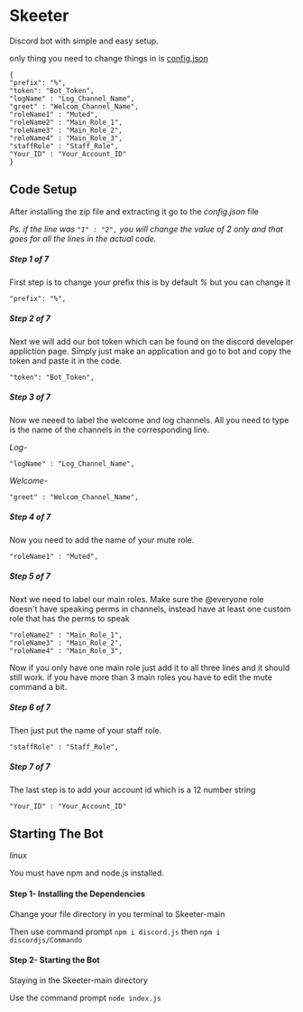 # Skeeter
Discord bot with simple and easy setup.

only thing you need to change things in is [config.json](https://github.com/TaterThot1/Skeeter/blob/main/config.json)

```
{
"prefix": "%",
"token": "Bot_Token",
"logName" : "Log_Channel_Name",
"greet" : "Welcom_Channel_Name",
"roleName1" : "Muted",
"roleName2" : "Main_Role_1",
"roleName3" : "Main_Role_2",
"roleName4" : "Main_Role_3",
"staffRole" : "Staff_Role",
"Your_ID" : "Your_Account_ID"
}
```

## Code Setup
After installing the zip file and extracting it go to the *config.json* file

*Ps. if the line was `"1" : "2",` you will change the value of 2 only and that goes for all the lines in the actual code.*
##### Step 1 of 7
First step is to change your prefix this is by default *%* but you can change it 

`"prefix": "%",`
##### Step 2 of 7
Next we will add our bot token which can be found on the discord developer appliction page. Simply just make an application and go to bot and copy the token and paste it in the code.

`"token": "Bot_Token",`
##### Step 3 of 7
Now we neeed to label the welcome and log channels. All you need to type is the name of the channels in the corresponding line.

*Log-*

`"logName" : "Log_Channel_Name",`

*Welcome-*

`"greet" : "Welcom_Channel_Name",`
##### Step 4 of 7
Now you need to add the name of your mute role.

`"roleName1" : "Muted",`
##### Step 5 of 7
Next we need to label our main roles. Make sure the @everyone role doesn't have speaking perms in channels, instead have at least one custom role that has the perms to speak

```
"roleName2" : "Main_Role_1",
"roleName3" : "Main_Role_2",
"roleName4" : "Main_Role_3",
```

Now if you only have one main role just add it to all three lines and it should still work. if you have more than 3 main roles you have to edit the mute command a bit.
##### Step 6 of 7
Then just put the name of your staff role.

`"staffRole" : "Staff_Role",`
##### Step 7 of 7
The last step is to add your account id which is a 12 number string

`"Your_ID" : "Your_Account_ID"`
## Starting The Bot
*linux*

You must have npm and node.js installed.

#### Step 1- Installing the Dependencies
Change your file directory in you terminal to Skeeter-main

Then use command prompt `npm i discord.js` then `npm i discordjs/Commando`

#### Step 2- Starting the Bot
Staying in the Skeeter-main directory

Use the command prompt `node index.js` 
